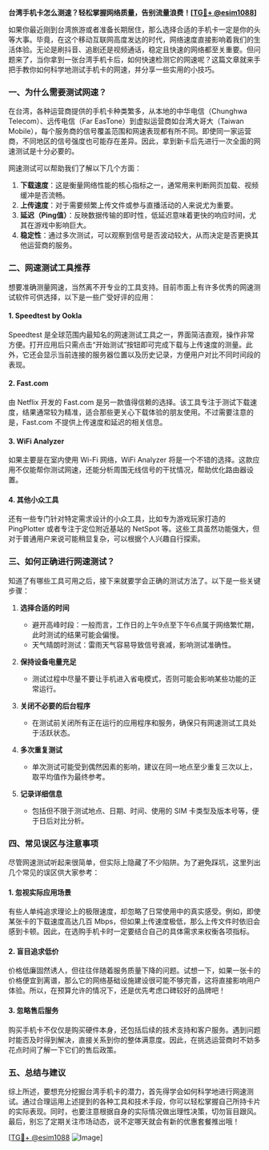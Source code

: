 **台湾手机卡怎么测速？轻松掌握网络质量，告别流量浪费！[[TG💪+ @esim1088](https://t.me/s/esim1088)]**

如果你最近刚到台湾旅游或者准备长期居住，那么选择合适的手机卡一定是你的头等大事。毕竟，在这个移动互联网高度发达的时代，网络速度直接影响着我们的生活体验。无论是刷抖音、追剧还是视频通话，稳定且快速的网络都至关重要。但问题来了，当你拿到一张台湾手机卡后，如何快速检测它的网速呢？这篇文章就来手把手教你如何科学地测试手机卡的网速，并分享一些实用的小技巧。

### 一、为什么需要测试网速？

在台湾，各种运营商提供的手机卡种类繁多，从本地的中华电信（Chunghwa Telecom）、远传电信（Far EasTone）到虚拟运营商如台湾大哥大（Taiwan Mobile），每个服务商的信号覆盖范围和网速表现都有所不同。即使同一家运营商，不同地区的信号强度也可能存在差异。因此，拿到新卡后先进行一次全面的网速测试是十分必要的。

网速测试可以帮助我们了解以下几个方面：
1. **下载速度**：这是衡量网络性能的核心指标之一，通常用来判断网页加载、视频缓冲是否流畅。
2. **上传速度**：对于需要频繁上传文件或参与直播活动的人来说尤为重要。
3. **延迟（Ping值）**：反映数据传输的即时性，低延迟意味着更快的响应时间，尤其在游戏中影响巨大。
4. **稳定性**：通过多次测试，可以观察到信号是否波动较大，从而决定是否更换其他运营商的服务。

### 二、网速测试工具推荐

想要准确测量网速，当然离不开专业的工具支持。目前市面上有许多优秀的网速测试软件可供选择，以下是一些广受好评的应用：

#### 1. Speedtest by Ookla
Speedtest 是全球范围内最知名的网速测试工具之一，界面简洁直观，操作非常方便。打开应用后只需点击“开始测试”按钮即可完成下载与上传速度的测量。此外，它还会显示当前连接的服务器位置以及历史记录，方便用户对比不同时间段的表现。

#### 2. Fast.com
由 Netflix 开发的 Fast.com 是另一款值得信赖的选择。该工具专注于测试下载速度，结果通常较为精准，适合那些更关心下载体验的朋友使用。不过需要注意的是，Fast.com 不提供上传速度和延迟的相关信息。

#### 3. WiFi Analyzer
如果主要是在室内使用 Wi-Fi 网络，WiFi Analyzer 将是一个不错的选择。这款应用不仅能帮你测试网速，还能分析周围无线信号的干扰情况，帮助优化路由器设置。

#### 4. 其他小众工具
还有一些专门针对特定需求设计的小众工具，比如专为游戏玩家打造的 PingPlotter 或者专注于定位附近基站的 NetSpot 等。这些工具虽然功能强大，但对于普通用户来说可能稍显复杂，可以根据个人兴趣自行探索。

### 三、如何正确进行网速测试？

知道了有哪些工具可用之后，接下来就要学会正确的测试方法了。以下是一些关键步骤：

1. **选择合适的时间**
   - 避开高峰时段：一般而言，工作日的上午9点至下午6点属于网络繁忙期，此时测试的结果可能会偏慢。
   - 天气晴朗时测试：雷雨天气容易导致信号衰减，影响测试准确性。

2. **保持设备电量充足**
   - 测试过程中尽量不要让手机进入省电模式，否则可能会影响某些功能的正常运行。

3. **关闭不必要的后台程序**
   - 在测试前关闭所有正在运行的应用程序和服务，确保只有网速测试工具处于活跃状态。

4. **多次重复测试**
   - 单次测试可能受到偶然因素的影响，建议在同一地点至少重复三次以上，取平均值作为最终参考。

5. **记录详细信息**
   - 包括但不限于测试地点、日期、时间、使用的 SIM 卡类型及版本号等，便于日后对比分析。

### 四、常见误区与注意事项

尽管网速测试听起来很简单，但实际上隐藏了不少陷阱。为了避免踩坑，这里列出几个常见的误区供大家参考：

#### 1. 忽视实际应用场景
有些人单纯追求理论上的极限速度，却忽略了日常使用中的真实感受。例如，即使某张卡的下载速度高达几百 Mbps，但如果上传速度极低，那么上传文件时依旧会感到卡顿。因此，在选购手机卡时一定要结合自己的具体需求来权衡各项指标。

#### 2. 盲目追求低价
价格低廉固然诱人，但往往伴随着服务质量下降的问题。试想一下，如果一张卡的价格便宜到离谱，那么它的网络基础设施建设很可能不够完善，这将直接影响用户体验。所以，在预算允许的情况下，还是优先考虑口碑较好的品牌吧！

#### 3. 忽略售后服务
购买手机卡不仅仅是购买硬件本身，还包括后续的技术支持和客户服务。遇到问题时能否及时得到解决，直接关系到你的整体满意度。因此，在挑选运营商时不妨多花点时间了解一下它们的售后政策。

### 五、总结与建议

综上所述，要想充分挖掘台湾手机卡的潜力，首先得学会如何科学地进行网速测试。通过合理运用上述提到的各种工具和技术手段，你可以轻松掌握自己所持卡片的实际表现。同时，也要注意根据自身的实际情况做出理性决策，切勿盲目跟风。最后，别忘了定期关注市场动态，说不定哪天就会有新的优惠套餐推出哦！

[[TG💪+ @esim1088](https://t.me/s/esim1088) ![Image](https://i.postimg.cc/4NQfJmqS/Snipaste-2025-05-13-00-14-12.png)]